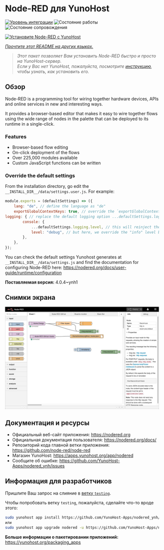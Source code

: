 <!--
Важно: этот README был автоматически сгенерирован <https://github.com/YunoHost/apps/tree/master/tools/readme_generator>
Он НЕ ДОЛЖЕН редактироваться вручную.
-->

# Node-RED для YunoHost

[![Уровень интеграции](https://dash.yunohost.org/integration/nodered.svg)](https://ci-apps.yunohost.org/ci/apps/nodered/) ![Состояние работы](https://ci-apps.yunohost.org/ci/badges/nodered.status.svg) ![Состояние сопровождения](https://ci-apps.yunohost.org/ci/badges/nodered.maintain.svg)

[![Установите Node-RED с YunoHost](https://install-app.yunohost.org/install-with-yunohost.svg)](https://install-app.yunohost.org/?app=nodered)

*[Прочтите этот README на других языках.](./ALL_README.md)*

> *Этот пакет позволяет Вам установить Node-RED быстро и просто на YunoHost-сервер.*  
> *Если у Вас нет YunoHost, пожалуйста, посмотрите [инструкцию](https://yunohost.org/install), чтобы узнать, как установить его.*

## Обзор

Node-RED is a programming tool for wiring together hardware devices, APIs and online services in new and interesting ways.

It provides a browser-based editor that makes it easy to wire together flows using the wide range of nodes in the palette that can be deployed to its runtime in a single-click.

### Features

- Browser-based flow editing
- On-click deployment of the flows
- Over 225,000 modules available
- Custom JavaScript functions can be written

### Override the default settings

From the installation directory, go edit the `__INSTALL_DIR__/data/settings.user.js`. For example:

```js
module.exports = (defaultSettings) => ({
    lang: "de", // define the language as "de"
    exportGlobalContextKeys: true, // override the `exportGlobalContextKeys` value
logging: { // replace the default logging option ...defaultSettings.logging, // this will reinject the default settings in logging
        console: {
            ...defaultSettings.logging.level, // this will reinject the default settings in logging.console
            level: "debug", // but here, we override the "info" level by "debug"
        },
    },
});
```

You can check the default settings Yunohost generates at `__INSTALL_DIR__/data/settings.js` and find the documentation for configuring Node-RED here: <https://nodered.org/docs/user-guide/runtime/configuration>


**Поставляемая версия:** 4.0.4~ynh1

## Снимки экрана

![Снимок экрана Node-RED](./doc/screenshots/screenshot.jpg)

## Документация и ресурсы

- Официальный веб-сайт приложения: <https://nodered.org>
- Официальная документация пользователя: <https://nodered.org/docs/>
- Репозиторий кода главной ветки приложения: <https://github.com/node-red/node-red>
- Магазин YunoHost: <https://apps.yunohost.org/app/nodered>
- Сообщите об ошибке: <https://github.com/YunoHost-Apps/nodered_ynh/issues>

## Информация для разработчиков

Пришлите Ваш запрос на слияние в [ветку `testing`](https://github.com/YunoHost-Apps/nodered_ynh/tree/testing).

Чтобы попробовать ветку `testing`, пожалуйста, сделайте что-то вроде этого:

```bash
sudo yunohost app install https://github.com/YunoHost-Apps/nodered_ynh/tree/testing --debug
или
sudo yunohost app upgrade nodered -u https://github.com/YunoHost-Apps/nodered_ynh/tree/testing --debug
```

**Больше информации о пакетировании приложений:** <https://yunohost.org/packaging_apps>
